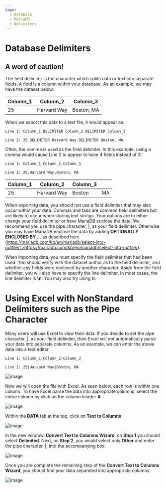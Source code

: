 ```yaml
---
tags:
  - Database
  - MariaDB
  - Delimiters
---
```


# Database Delimiters
## A word of caution!

The field delimiter is the character which splits data or text into separate fields. A field is a column within your database. As an example, we may have the dataset below:

| **Column_1** | **Column_2** | **Column_3** |
| --- | --- | --- |
| 25 | Harvard Way | Boston, MA |

When we export this data to a text file, it would appear as:

`Line 1: Column_1 DELIMITER Column_2 DELIMITER Column_3`

`Line 2: 25 DELIMITER Harvard Way DELIMITER Boston, MA`

Often, the comma is used as the field delimiter. In this example, using a comma would cause Line 2 to appear to have 4 fields instead of 3!

`Line 1: Column_1,Column_2,Column_3`

`Line 2: 25,Harvard Way,Boston, MA`

| **Column_1** | **Column_2** | **Column_3** ||
| --- | --- | --- |--- |
| 25 | Harvard Way | Boston | MA|

When exporting data, you should not use a field delimiter that may also occur within your data. Commas and tabs are common field delimiters but are likely to occur when storing text strings. Your options are to either change your field delimiter or have MariaDB enclose the data. We recommend you use the pipe character, |, as your field delimiter. Otherwise you may have MariaDB enclose the data by adding **OPTIONALLY ENCLOSED BY …** as described here (https://mariadb.com/kb/en/mariadb/select-into-outfile/">https://mariadb.com/kb/en/mariadb/select-into-outfile/).

When importing data, you must specify the field delimiter that had been used. You should verify with the dataset author as to the field delimiter, and whether any fields were enclosed by another character. Aside from the field delimiter, you will also have to specify the line delimiter. In most cases, the line delimiter is **\n**. You may also try using **\r**.

# Using Excel with NonStandard Delimiters such as the Pipe Character

Many users will use Excel to view their data. If you decide to set the pipe character, |, as your field delimiter, then Excel will not automatically parse your data into separate columns. As an example, we can enter the above data into a text editor. 

`Line 1: Column_1|Column_2|Column_3`

`Line 2: 25|Harvard Way|Boston, MA`

![image](https://github.com/user-attachments/assets/c550f636-f2f2-4384-82cf-ece3871217c7)

Now we will open the file with Excel. As seen below, each row is within one column. To have Excel parse the data into appropriate columns, select the entire column by click on the column header **A**.

![image](https://github.com/user-attachments/assets/c36c45c2-e33d-41fa-b1e7-6bde552aa559)

Within the **DATA** tab at the top, click on **Text to Columns**

![image](https://github.com/user-attachments/assets/035d8663-161e-43fc-b42f-646a3c307f07)

In the new window, **Convert Text to Columns Wizard**, on **Step 1** you should select **Delimited**. Next, on **Step 2**, you would select only **Other** and enter the pipe character, |, into the accompanying box.

![image](https://github.com/user-attachments/assets/fb9eeaf0-f9e4-4e3d-ac44-4a4fbcce72fe)

Once you are complete the remaining step of the **Convert Text to Columns Wizard**, you should find your data separated into appropriate columns.

![image](https://github.com/user-attachments/assets/698161f1-e196-4a5c-a7b9-7c4b21960999)
